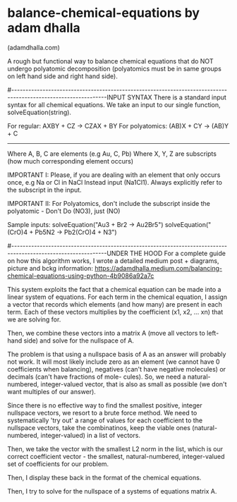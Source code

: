 # balance-chemical-equations by adam dhalla 
(adamdhalla.com)

A rough but functional way to balance chemical equations that do NOT undergo polyatomic decomposition
(polyatomics must be in same groups on left hand side and right hand side). 

#---------------------------------------------------------------------------------------------------------------INPUT SYNTAX
There is a standard input syntax for all chemical equations. We take an input to our single function, solveEquation(string).

For regular: AXBY + CZ -> CZAX + BY 
For polyatomics: (AB)X + CY -> (AB)Y + C
______________________________________________
Where A, B, C are elements (e.g Au, C, Pb)
Where X, Y, Z are subscripts (how much corresponding element occurs)

IMPORTANT I: Please, if you are dealing with an element that only occurs once, e.g Na or Cl in NaCl 
             Instead input (Na1Cl1). Always explicitly refer to the subscript in the input.

IMPORTANT II: For Polyatomics, don't include the subscript inside the polyatomic - Don't Do (NO3), just (NO)

Sample inputs: solveEquation("Au3 + Br2 -> Au2Br5") 
               solveEquation("(CrO)4 + Pb5N2 -> Pb2(CrO)4 + N3")

#---------------------------------------------------------------------------------------------------------------UNDER THE HOOD
For a complete guide on how this algorithm works, I wrote a detailed medium post + diagrams, picture and bckg information: 
https://adamdhalla.medium.com/balancing-chemical-equations-using-python-4b9086a92a7c

This system exploits the fact that a chemical equation can be made into a linear system of equations. For each term in the chemical 
equation, I assign a vector that records which elements (and how many) are present in each term. Each of these vectors multiplies
by the coefficient (x1, x2, ... xn) that we are solving for.

Then, we combine these vectors into a matrix A (move all vectors to left-hand side) and solve for the nullspace of A. 

The problem is that using a nullspace basis of A as an answer will probably not work. It will most likely include zero as an element 
(we cannot have 0 coefficients when balancing), negatives (can't have negative molecules) or decimals (can't have fractions of mole-
cules). So, we need a natural-numbered, integer-valued vector, that is also as small as possible (we don't want multiples of our answer).

Since there is no effective way to find the smallest positive, integer nullspace vectors, we resort to a brute force method. We need to 
systematically 'try out' a range of values for each coefficient to the nullspace vectors, take the combinatinos, keep the viable ones 
(natural-numbered, integer-valued) in a list of vectors. 

Then, we take the vector with the smallest L2 norm in the list, which is our correct coefficient vector - the smallest, natural-numbered, 
integer-valued set of coefficients for our problem. 

Then, I display these back in the format of the chemical equations.



Then, I try to solve for the nullspace of a systems of equations matrix A. 
